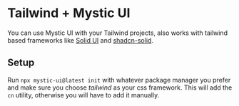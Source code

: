 # Tailwind + Mystic UI

You can use Mystic UI with your Tailwind projects, also works with tailwind based frameworks like [Solid UI](https://www.solid-ui.com/) and [shadcn-solid](https://shadcn-solid.com/).

## Setup

Run `npx mystic-ui@latest init` with whatever package manager you prefer and make sure you choose *tailwind* as your css framework. This will add the `cn` utility, otherwise you will have to add it manually.